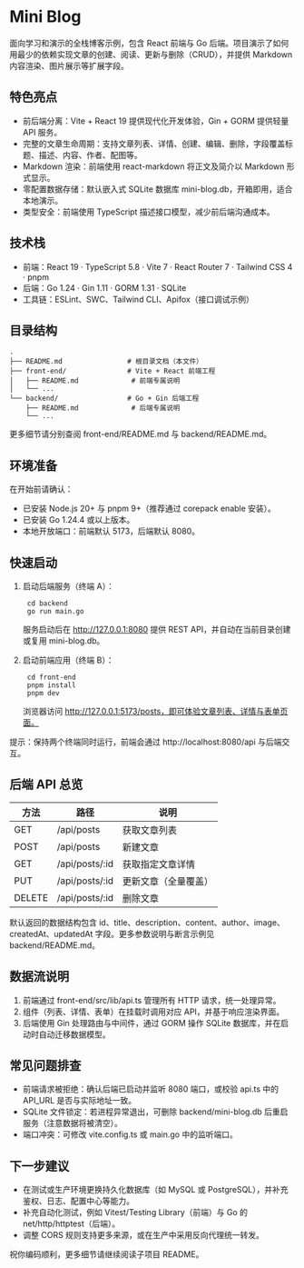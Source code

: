 # Mini Blog

面向学习和演示的全栈博客示例，包含 React 前端与 Go 后端。项目演示了如何用最少的依赖实现文章的创建、阅读、更新与删除（CRUD），并提供 Markdown 内容渲染、图片展示等扩展字段。

## 特色亮点
- 前后端分离：Vite + React 19 提供现代化开发体验，Gin + GORM 提供轻量 API 服务。
- 完整的文章生命周期：支持文章列表、详情、创建、编辑、删除，字段覆盖标题、描述、内容、作者、配图等。
- Markdown 渲染：前端使用 react-markdown 将正文及简介以 Markdown 形式显示。
- 零配置数据存储：默认嵌入式 SQLite 数据库 mini-blog.db，开箱即用，适合本地演示。
- 类型安全：前端使用 TypeScript 描述接口模型，减少前后端沟通成本。

## 技术栈
- 前端：React 19 · TypeScript 5.8 · Vite 7 · React Router 7 · Tailwind CSS 4 · pnpm
- 后端：Go 1.24 · Gin 1.11 · GORM 1.31 · SQLite
- 工具链：ESLint、SWC、Tailwind CLI、Apifox（接口调试示例）

## 目录结构
    .
    ├── README.md                # 根目录文档（本文件）
    ├── front-end/               # Vite + React 前端工程
    │   ├── README.md             # 前端专属说明
    │   └── ...
    └── backend/                 # Go + Gin 后端工程
        ├── README.md             # 后端专属说明
        └── ...

更多细节请分别查阅 front-end/README.md 与 backend/README.md。

## 环境准备
在开始前请确认：
- 已安装 Node.js 20+ 与 pnpm 9+（推荐通过 corepack enable 安装）。
- 已安装 Go 1.24.4 或以上版本。
- 本地开放端口：前端默认 5173，后端默认 8080。

## 快速启动
1. 启动后端服务（终端 A）：

        cd backend
        go run main.go

   服务启动后在 http://127.0.0.1:8080 提供 REST API，并自动在当前目录创建或复用 mini-blog.db。

2. 启动前端应用（终端 B）：

        cd front-end
        pnpm install
        pnpm dev

   浏览器访问 http://127.0.0.1:5173/posts，即可体验文章列表、详情与表单页面。

提示：保持两个终端同时运行，前端会通过 http://localhost:8080/api 与后端交互。

## 后端 API 总览
| 方法 | 路径 | 说明 |
| ---- | ---- | ---- |
| GET | /api/posts | 获取文章列表 |
| POST | /api/posts | 新建文章 |
| GET | /api/posts/:id | 获取指定文章详情 |
| PUT | /api/posts/:id | 更新文章（全量覆盖） |
| DELETE | /api/posts/:id | 删除文章 |

默认返回的数据结构包含 id、title、description、content、author、image、createdAt、updatedAt 字段。更多参数说明与断言示例见 backend/README.md。

## 数据流说明
1. 前端通过 front-end/src/lib/api.ts 管理所有 HTTP 请求，统一处理异常。
2. 组件（列表、详情、表单）在挂载时调用对应 API，并基于响应渲染界面。
3. 后端使用 Gin 处理路由与中间件，通过 GORM 操作 SQLite 数据库，并在启动时自动迁移数据模型。

## 常见问题排查
- 前端请求被拒绝：确认后端已启动并监听 8080 端口，或校验 api.ts 中的 API_URL 是否与实际地址一致。
- SQLite 文件锁定：若进程异常退出，可删除 backend/mini-blog.db 后重启服务（注意数据将被清空）。
- 端口冲突：可修改 vite.config.ts 或 main.go 中的监听端口。

## 下一步建议
- 在测试或生产环境更换持久化数据库（如 MySQL 或 PostgreSQL），并补充鉴权、日志、配置中心等能力。
- 补充自动化测试，例如 Vitest/Testing Library（前端）与 Go 的 net/http/httptest（后端）。
- 调整 CORS 规则支持更多来源，或在生产中采用反向代理统一转发。

祝你编码顺利，更多细节请继续阅读子项目 README。
